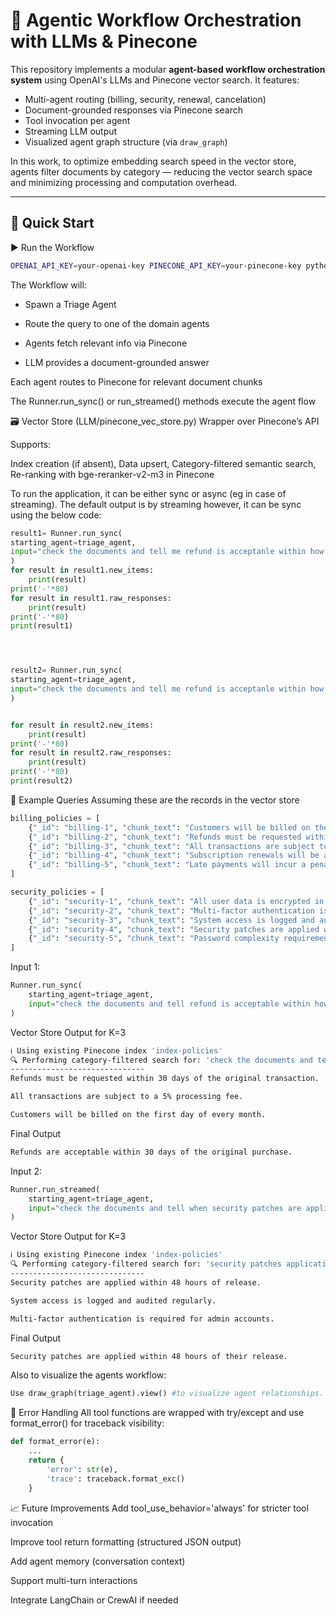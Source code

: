 # 🤖 Agentic Workflow Orchestration with LLMs & Pinecone

This repository implements a modular **agent-based workflow orchestration system** using OpenAI's LLMs and Pinecone vector search. It features:

- Multi-agent routing (billing, security, renewal, cancelation)
- Document-grounded responses via Pinecone search
- Tool invocation per agent
- Streaming LLM output
- Visualized agent graph structure (via `draw_graph`)

In this work, to optimize embedding search speed in the vector store, agents filter documents by category — reducing the vector search space and minimizing processing and computation overhead.

-----

## 🚀 Quick Start


▶️ Run the Workflow
```bash
OPENAI_API_KEY=your-openai-key PINECONE_API_KEY=your-pinecone-key python3 main.py
```

The Workflow will:

- Spawn a Triage Agent

- Route the query to one of the domain agents

- Agents fetch relevant info via Pinecone

- LLM provides a document-grounded answer




Each agent routes to Pinecone for relevant document chunks

The Runner.run_sync() or run_streamed() methods execute the agent flow

🗃 Vector Store (LLM/pinecone_vec_store.py)
Wrapper over Pinecone’s API

Supports:

Index creation (if absent), Data upsert, Category-filtered semantic search, Re-ranking with bge-reranker-v2-m3 in Pinecone

To run the application, it can be either sync or async (eg in case of streaming). The default output is by streaming however, it can be sync using the below code: 
```python
result1= Runner.run_sync(
starting_agent=triage_agent,
input="check the documents and tell me refund is acceptanle within how many days of purchase?",
)
for result in result1.new_items:
    print(result)
print('-'*80)
for result in result1.raw_responses:
    print(result)
print('-'*80)
print(result1)




result2= Runner.run_sync(
starting_agent=triage_agent,
input="check the documents and tell me refund is acceptanle within how many days of purchase?",
)


for result in result2.new_items:
    print(result)
print('-'*80)
for result in result2.raw_responses:
    print(result)
print('-'*80)
print(result2)

```


🧪 Example Queries
Assuming these are the records in the vector store
```python
billing_policies = [
    {"_id": "billing-1", "chunk_text": "Customers will be billed on the first day of every month.", "category": "billing"},
    {"_id": "billing-2", "chunk_text": "Refunds must be requested within 30 days of the original transaction.", "category": "billing"},
    {"_id": "billing-3", "chunk_text": "All transactions are subject to a 5% processing fee.", "category": "billing"},
    {"_id": "billing-4", "chunk_text": "Subscription renewals will be automatically processed.", "category": "billing"},
    {"_id": "billing-5", "chunk_text": "Late payments will incur a penalty of $25.", "category": "billing"},
]

security_policies = [
    {"_id": "security-1", "chunk_text": "All user data is encrypted in transit and at rest.", "category": "security"},
    {"_id": "security-2", "chunk_text": "Multi-factor authentication is required for admin accounts.", "category": "security"},
    {"_id": "security-3", "chunk_text": "System access is logged and audited regularly.", "category": "security"},
    {"_id": "security-4", "chunk_text": "Security patches are applied within 48 hours of release.", "category": "security"},
    {"_id": "security-5", "chunk_text": "Password complexity requirements include at least 12 characters.", "category": "security"},
]
```

Input 1:

```python
Runner.run_sync(
    starting_agent=triage_agent,
    input="check the documents and tell refund is acceptable within how many days of purchase?"
)
```
Vector Store Output for K=3
```bash
ℹ️ Using existing Pinecone index 'index-policies'
🔍 Performing category-filtered search for: 'check the documents and tell refund is acceptable within how many days of purchase' in 'billing'
------------------------------
Refunds must be requested within 30 days of the original transaction.

All transactions are subject to a 5% processing fee.

Customers will be billed on the first day of every month.
```
Final Output 
```bash
Refunds are acceptable within 30 days of the original purchase.                                                                                                                           
```

Input 2:
```python
Runner.run_streamed(
    starting_agent=triage_agent,
    input="check the documents and tell when security patches are applied?"
)
```
Vector Store Output for K=3
```bash
ℹ️ Using existing Pinecone index 'index-policies'
🔍 Performing category-filtered search for: 'security patches application dates' in 'security'
------------------------------
Security patches are applied within 48 hours of release.

System access is logged and audited regularly.

Multi-factor authentication is required for admin accounts.
```
Final Output
```bash
Security patches are applied within 48 hours of their release.
```

Also to visualize the agents workflow:
```python 
Use draw_graph(triage_agent).view() #to visualize agent relationships.
```

🧯 Error Handling
All tool functions are wrapped with try/except and use format_error() for traceback visibility:

```python
def format_error(e):
    ...
    return {
        'error': str(e),
        'trace': traceback.format_exc()
    }
```

📈 Future Improvements
Add tool_use_behavior='always' for stricter tool invocation

Improve tool return formatting (structured JSON output)

Add agent memory (conversation context)

Support multi-turn interactions

Integrate LangChain or CrewAI if needed


